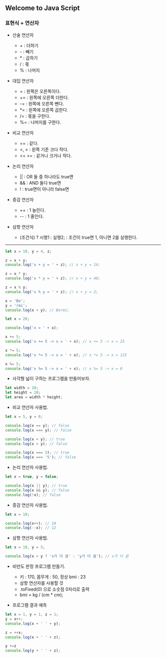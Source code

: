 ## Welcome to Java Script

### 표현식 + 연산자

- 산술 연산자
    - \+ : 더하기
    - \- : 빼기
    - \* : 곱하기
    - / : 몫
    - % : 나머지

- 대입 연산자
    - = : 왼쪽은 오른쪽이다.
    - \+= : 왼쪽에 오른쪽 더한다.
    - \-= : 왼쪽에 오른쪽 뺀다.
    - *= : 왼쪽에 오른쪽 곱한다.
    - /= : 몫을 구한다.
    - %= : 나머지를 구한다.

- 비교 연산자
    - == : 같다.
    - <, > : 왼쪽 기준 크다 작다.
    - <= >=  : 같거나 크거나 작다.

- 논리 연산자
    - || : OR 둘 중 하나라도 true면
    - && : AND 둘다 true면
    - ! : true면이 아니라 false면

- 증감 연산자
    - ++ : 1 늘린다.
    - -- : 1 줄인다.

- 삼항 연산자
    - (조건식) ? 시행1 : 실행2; : 조건이 true면 1, 아니면 2를 실행한다.

---
```js
let x = 10, y = 4, z;

z = x + y;
console.log('x + y = ' + z); // x + y = 14;

z = x * y;
console.log('x * y = ' + z); // x + y = 40;

z = x % y;
console.log('x % y = ' + z); // x + y = 2;

x = 'Bo';
y = 'rmi';
console.log(x + y); // Bormi;
```


```js
let x = 20;

console.log('x = ' + x);

x += 5;
console.log('x += 5 -> x = ' + x); // x += 5 -> x = 25

x *= 5;
console.log('x *= 5 -> x = ' + x); // x *= 5 -> x = 125

x %= 5;
console.log('x %= 5 -> x = ' + x); // x %= 5 -> x = 0
```

- 사각형 넓이 구하는 프로그램을 만들어보자.

```js
let width = 10;
let height = 10;
let area = width * height;

```
- 비교 연산자 사용법.


```js
let x = 5, y = 8;

console.log(x == y); // false
console.log(x === y); // false

console.log(x < y); // true
console.log(x > y); // false

console.log(x === 5); // true
console.log(x === '5'); // false
```

- 논리 연산자 사용법.


```js
let x = true, y = false;

console.log(x || y); // true
console.log(x && y); // false
console.log(!x); // false
```

- 증감 연산자 사용법.


```js
let x = 10;

console.log(x++); // 10
console.log(--x); // 12
```

- 삼항 연산자 사용법.


```js
let x = 10, y = 5;

console.log(x > y ? 'x가 더 큼' : 'y가 더 큼'); // x가 더 큼
```

- 비만도 판정 프로그램 만들기.
    - 키 : 170, 몸무게 : 50, 정상 bmi : 23
    - 삼항 연산자를 사용할 것
    - .toFixed(0) 으로 소숫점 0자리로 출력
    - bmi = kg / (cm * cm);

- 프로그램 결과 예측
```js
let x = 1, y = 1, z = 1;
y = x++;
console.log(x + ' ' + y);

z = ++x;
console.log(x + ' ' + z);

y +=z
console.log(y + ' ' + z);
```